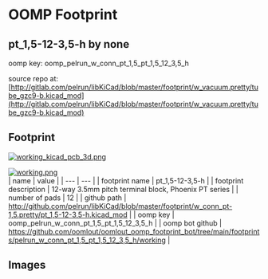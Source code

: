 # OOMP Footprint  
## pt_1,5-12-3,5-h  by none  
  
oomp key: oomp_pelrun_w_conn_pt_1,5_pt_1,5_12_3,5_h  
  
source repo at: [http://gitlab.com/pelrun/libKiCad/blob/master/footprint/w_vacuum.pretty/tube_gzc9-b.kicad_mod](http://gitlab.com/pelrun/libKiCad/blob/master/footprint/w_vacuum.pretty/tube_gzc9-b.kicad_mod)  
## Footprint  
  
[![working_kicad_pcb_3d.png](working_kicad_pcb_3d_600.png)](working_kicad_pcb_3d.png)  
  
[![working.png](working_600.png)](working.png)  
| name | value | 
| --- | --- | 
| footprint name | pt_1,5-12-3,5-h | 
| footprint description | 12-way 3.5mm pitch terminal block, Phoenix PT series | 
| number of pads | 12 | 
| github path | http://github.com/pelrun/libKiCad/blob/master/footprint/w_conn_pt-1,5.pretty/pt_1,5-12-3,5-h.kicad_mod | 
| oomp key | oomp_pelrun_w_conn_pt_1,5_pt_1,5_12_3,5_h | 
| oomp bot github | https://github.com/oomlout/oomlout_oomp_footprint_bot/tree/main/footprints/pelrun_w_conn_pt_1,5_pt_1,5_12_3,5_h/working | 
## Images  
